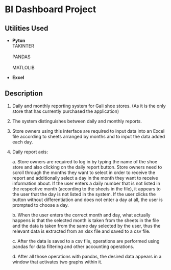<h1>BI Dashboard Project
</h1>

<h2>Utilities Used</h2>

- <b>Pyton</b>
<br>TAKINTER<br>
<br>PANDAS<br>
<br>MATLOLIB<br>

- <b>Excel</b>


<h2>Description</h2>

1. Daily and monthly reporting system for Gali shoe stores. (As it is the only store that has currently purchased the 
   application)

2. The system distinguishes between daily and monthly reports.

3. Store owners using this interface are required to input data into an Excel file according to sheets arranged by months 
   and to input the data added each day.

4. Daily report axis:
   
    a. Store owners are required to log in by typing the name of the shoe store and also clicking on the daily report 
       button. Store owners need to scroll through the months they want to select in order to receive the report and 
       additionally select a day in the month they want to receive information about. If the user enters a daily number that 
       is not listed in the respective month (according to the sheets in the file), it appears to the user that the day is 
       not listed in the system. If the user clicks the button without differentiation and does not enter a day at all, the 
       user is prompted to choose a day.
   
    b. When the user enters the correct month and day, what actually happens is that the selected month is taken from the 
       sheets in the file and the data is taken from the same day selected by the user, thus the relevant data is extracted 
       from an xlsx file and saved to a csv file.
   
    c. After the data is saved to a csv file, operations are performed using pandas for data filtering and other accounting 
       operations.
   
    d. After all those operations with pandas, the desired data appears in a window that activates two graphs within it.

<br />
